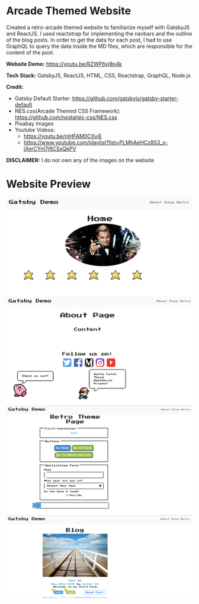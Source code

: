 # Arcade Themed Website

Created a retro-arcade themed website to familiarize myself with GatsbyJS and ReactJS. I used reactstrap for implementing the navbars and the outline of the blog posts. In order to get the data for each post, I had to use GraphQL to query the data inside the MD files, which are responsible for the content of the post. 

**Website Demo:** https://youtu.be/RZWP6xj8p4k

**Tech Stack:** GatsbyJS, ReactJS, HTML, CSS, Reactstrap, GraphQL, Node.js

**Credit:** 
* Gatsby Default Starter: https://github.com/gatsbyjs/gatsby-starter-default
* NES.css(Arcade Themed CSS Framework): https://github.com/nostalgic-css/NES.css
* Pixabay Images
* Youtube Videos: 
  - https://youtu.be/mHFAM0CXviE 
  - https://www.youtube.com/playlist?list=PLMhAeHCz8S3_x-jXerCYnl7jftCSxQkPV


**DISCLAIMER:** I do not own any of the images on the website 

# Website Preview
<img src = "WebsiteImages/Pic4.png">
<img src = "WebsiteImages/Pic3.png">
<img src = "WebsiteImages/Pic2.png">
<img src = "WebsiteImages/Pic1.png">



